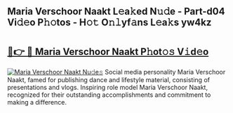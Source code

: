## Maria Verschoor Naakt L𝚎a𝚔ed N𝚞𝚍e - Part-d04 Vi𝚍𝚎o P𝚑𝚘tos - H𝚘𝚝 O𝚗𝚕yf𝚊ns L𝚎a𝚔s yw4kz

# <h2><a href="http://kfb69ci.oniu.top/?m=Maria+Verschoor+Naakt">🔗👉 🔴 Maria Verschoor Naakt P𝚑ot𝚘𝚜 V𝚒d𝚎o</a></h2>

[![Maria Verschoor Naakt Nu𝚍e𝚜](https://i.imgur.com/0qMVB7G.gif)](http://kfb69ci.oniu.top/?m=Maria+Verschoor+Naakt)
Social media personality Maria Verschoor Naakt, famed for publishing dance and lifestyle material, consisting of presentations and vlogs. Inspiring role model Maria Verschoor Naakt, recognized for their outstanding accomplishments and commitment to making a difference.  
